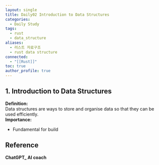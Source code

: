 ```yaml
---
layout: single
title: Daily02 Introduction to Data Structures
categories:
  - Daily Study
tags:
  - rust
  - data_structure
aliases:
  - 러스트 자료구조
  - rust data structure
connected:
  - "[[Rust]]"
toc: true
author_profile: true
---
```

## 1. Introduction to Data Structures
**Definition:**<br/>
Data structures are ways to store and organise data so that they can be used efficiently.<br/>
**Importance:**<br/>
- Fundamental for build







## Reference
**ChatGPT_ AI coach**

